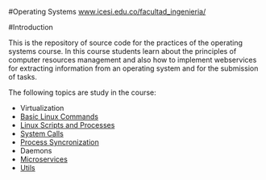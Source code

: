 #Operating Systems www.icesi.edu.co/facultad_ingenieria/

#Introduction

This is the repository of source code for the practices of the operating systems course. In this course students learn about the principles of computer resources management and also how to implement webservices for extracting information from an operating system and for the submission of tasks.

The following topics are study in the course:
* Virtualization
* [Basic Linux Commands](https://github.com/ICESI/so-commands)
* [Linux Scripts and Processes](https://github.com/ICESI/so-processes)
* [System Calls](https://github.com/ICESI/so-syscalls)
* [Process Syncronization](https://github.com/ICESI/so-synchronization)
* Daemons
* [Microservices](https://github.com/ICESI/so-microservices)
* [Utils](https://github.com/ICESI/so-git)
